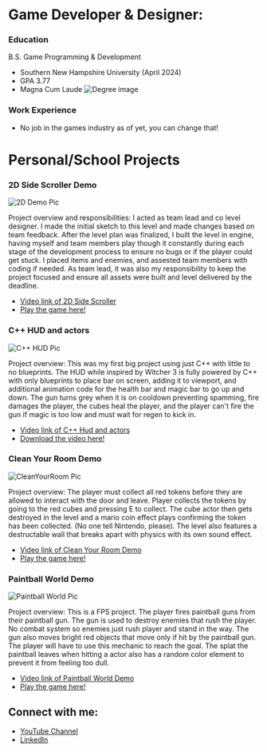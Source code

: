 <h1>Game Developer & Designer:</h1>

### Education
B.S. Game Programming & Development 
- Southern New Hampshire University (April 2024)
- GPA 3.77
- Magna Cum Laude
![Degree image](https://github.com/MichaelMcCardell/MichaelMcCardell.github.io/assets/159820419/2604bcdf-3098-4865-85ce-7b0bfc574b48)

  
### Work Experience
- No job in the games industry as of yet, you can change that!

<h1> Personal/School Projects </h1>

### 2D Side Scroller Demo
![2D Demo Pic](https://github.com/MichaelMcCardell/MichaelMcCardell.github.io/assets/159820419/154941dd-7fa3-4b83-8b6a-da34ad6d42bd)

Project overview and responsibilities: I acted as team lead and co level designer. I made the initial sketch to this level and made changes based on team feedback. After the level plan was finalized,
I built the level in engine, having myself and team members play though it constantly during each stage of the development process to ensure no bugs or if the player could get stuck. I placed items and enemies, and assested
team members with coding if needed. As team lead, it was also my responsibility to keep the project focused and ensure all assets were built and level delivered by the deadline.
- [Video link of 2D Side Scroller](https://www.youtube.com/watch?v=KP_exP3hImA&t=7s&ab_channel=MichaelMcCardell)
- [Play the game here!](https://michael-mccardell.itch.io/2d-demo)
  
### C++ HUD and actors  

![C++ HUD Pic](https://github.com/MichaelMcCardell/MichaelMcCardell.github.io/assets/159820419/56f549d8-c603-4844-8d5a-15f8581bf492)

Project overview: This was my first big project using just C++ with little to no blueprints. The HUD while inspired by Witcher 3 is fully powered by C++ with only blueprints to place bar on screen, adding it to viewport, and additional animation
code for the health bar and magic bar to go up and down. The gun turns grey when it is on cooldown preventing spamming, fire damages the player, the cubes heal the player, and the player can't fire the gun if magic is too low and must wait for regen to kick in.
- [Video link of C++ Hud and actors](https://www.youtube.com/watch?v=n6VMrL1VW34&ab_channel=MichaelMcCardell)
- [Download the video here!](https://michael-mccardell.itch.io/hud-systems-demo)

### Clean Your Room Demo

![CleanYourRoom Pic](https://github.com/MichaelMcCardell/MichaelMcCardell.github.io/assets/159820419/3815cb30-1ac9-4970-9c1d-c80e9255e5b5)

Project overview: The player must collect all red tokens before they are allowed to interact with the door and leave. Player collects the tokens by going to the red cubes and pressing E to collect. The cube actor then gets destroyed
in the level and a mario coin effect plays confirming the token has been collected. (No one tell Nintendo, please). The level also features a destructable wall that breaks apart with physics with its own sound effect.
- [Video link of Clean Your Room Demo](https://www.youtube.com/watch?v=oBb7NASvZ_0&ab_channel=MichaelMcCardell)
- [Play the game here!](https://michael-mccardell.itch.io/item-collector)
  
### Paintball World Demo 

![Paintball World Pic](https://github.com/MichaelMcCardell/MichaelMcCardell.github.io/assets/159820419/52d5cbc2-f24a-4658-b4c8-03d8100a0ac3)

Project overview: This is a FPS project. The player fires paintball guns from their paintball gun. The gun is used to destroy enemies that rush the player. No combat system so enemies just rush player and stand in the way. The gun also moves bright red objects that move 
only if hit by the paintball gun. The player will have to use this mechanic to reach the goal. The splat the paintball leaves when hitting a actor also has a random color element to prevent it from feeling too dull.
- [Video link of Paintball World Demo](https://www.youtube.com/watch?v=wZSvrv_0dvc&ab_channel=MichaelMcCardell)
- [Play the game here!](https://michael-mccardell.itch.io/paintball-demo)

<h2>  Connect with me:</h2>

- [YouTube Channel](https://www.youtube.com/channel/UCa9EKmvJXg4BZbcPRzUDkvg)
- [LinkedIn](https://www.linkedin.com/in/michael-mccardell-964955246/)
